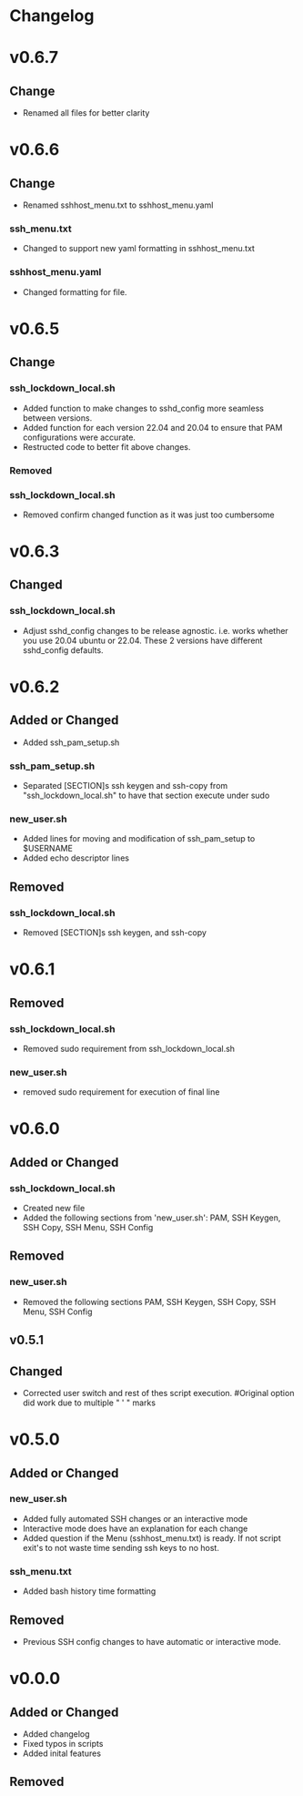 # Changelog

# v0.6.7

## Change

- Renamed all files for better clarity

# v0.6.6

## Change

- Renamed sshhost_menu.txt to sshhost_menu.yaml

### ssh_menu.txt

- Changed to support new yaml formatting in sshhost_menu.txt

### sshhost_menu.yaml

- Changed formatting for file.

# v0.6.5

## Change

### ssh_lockdown_local.sh

- Added function to make changes to sshd_config more seamless between versions.
- Added function for each version 22.04 and 20.04 to ensure that PAM configurations were accurate.
- Restructed code to better fit above changes.

### Removed

### ssh_lockdown_local.sh

- Removed confirm changed function as it was just too cumbersome

# v0.6.3

## Changed

### ssh_lockdown_local.sh

- Adjust sshd_config changes to be release agnostic. i.e. works whether you use 20.04 ubuntu or 22.04. These 2 versions have different sshd_config defaults.

# v0.6.2

## Added or Changed

- Added ssh_pam_setup.sh

### ssh_pam_setup.sh

- Separated [SECTION]s ssh keygen and ssh-copy from "ssh_lockdown_local.sh" to have that section execute under sudo

### new_user.sh

- Added lines for moving and modification of ssh_pam_setup to $USERNAME
- Added echo descriptor lines

## Removed

### ssh_lockdown_local.sh

- Removed [SECTION]s ssh keygen, and ssh-copy

# v0.6.1

## Removed

### ssh_lockdown_local.sh

- Removed sudo requirement from ssh_lockdown_local.sh

### new_user.sh

- removed sudo requirement for execution of final line

# v0.6.0

## Added or Changed

### ssh_lockdown_local.sh

- Created new file
- Added the following sections from 'new_user.sh': PAM, SSH Keygen, SSH Copy, SSH Menu, SSH Config

## Removed

### new_user.sh

- Removed the following sections PAM, SSH Keygen, SSH Copy, SSH Menu, SSH Config

## v0.5.1

## Changed

- Corrected user switch and rest of thes script execution. #Original option did work due to multiple " ' " marks

# v0.5.0

## Added or Changed

### new_user.sh

- Added fully automated SSH changes or an interactive mode
- Interactive mode does have an explanation for each change
- Added question if the Menu (sshhost_menu.txt) is ready. If not script exit's to not waste time sending ssh keys to no host.

### ssh_menu.txt

- Added bash history time formatting

## Removed

- Previous SSH config changes to have automatic or interactive mode.

# v0.0.0

## Added or Changed

- Added changelog
- Fixed typos in scripts
- Added inital features

## Removed
